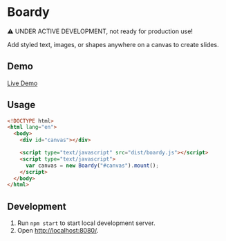 # Boardy

⚠️ UNDER ACTIVE DEVELOPMENT, not ready for production use!

Add styled text, images, or shapes anywhere on a canvas to create slides.

## Demo

[Live Demo](https://amerikan.github.io/boardy)

## Usage

```html
<!DOCTYPE html>
<html lang="en">
  <body>
    <div id="canvas"></div>

    <script type="text/javascript" src="dist/boardy.js"></script>
    <script type="text/javascript">
      var canvas = new Boardy("#canvas").mount();
    </script>
  </body>
</html>
```

## Development

1. Run `npm start` to start local development server.
2. Open <http://localhost:8080/>.
